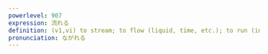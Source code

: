 ```yaml
---
powerlevel: 907
expression: 流れる
definition: (v1,vi) to stream; to flow (liquid, time, etc.); to run (ink); to be washed away; (P)
pronunciation: ながれる
---
```

